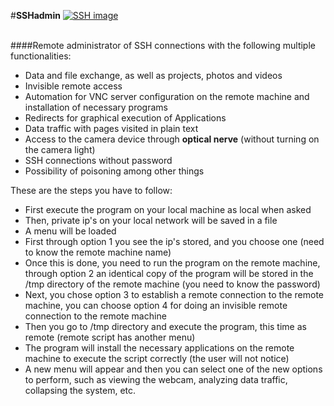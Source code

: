 #<b>SSHadmin</b>
[![SSH image](https://s29.postimg.org/bmbim4x9z/ssh_key.jpg)](#)<br><br>

####Remote administrator of SSH connections with the following multiple functionalities:

- Data and file exchange, as well as projects, photos and videos <br>
- Invisible remote access <br>
- Automation for VNC server configuration on the remote machine and installation of necessary programs <br>
- Redirects for graphical execution of Applications <br>
- Data traffic with pages visited in plain text <br>
- Access to the camera device through <b>optical nerve</b> (without turning on the camera light) <br>
- SSH connections without password <br> 
- Possibility of poisoning among other things <br>

These are the steps you have to follow:

- First execute the program on your local machine as local when asked <br>
- Then, private ip's on your local network will be saved in a file <br>
- A menu will be loaded <br>
- First through option 1 you see the ip's stored, and you choose one (need to know the remote machine name) <br>
- Once this is done, you need to run the program on the remote machine, through option 2 an identical copy of the program will be stored in the /tmp directory of the remote machine (you need to know the password) <br>
- Next, you chose option 3 to establish a remote connection to the remote machine, you can choose option 4 for doing an invisible remote connection to the remote machine <br>
- Then you go to /tmp directory and execute the program, this time as remote (remote script has another menu) <br>
- The program will install the necessary applications on the remote machine to execute the script correctly (the user will not notice) <br>
- A new menu will appear and then you can select one of the new options to perform, such as viewing the webcam, analyzing data traffic, collapsing the system, etc. <br>
